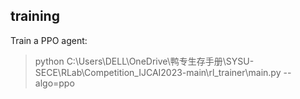 ## training

Train a PPO agent:

>python C:\Users\DELL\OneDrive\鸭专生存手册\SYSU-SECE\RLab\Competition_IJCAI2023-main\rl_trainer\main.py --algo=ppo 

